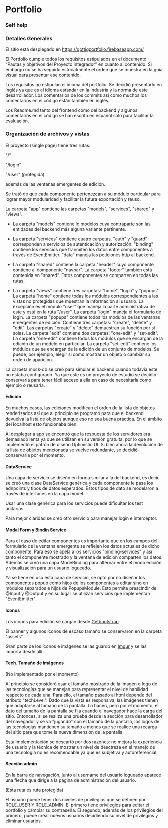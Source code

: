 # Portfolio

### Self help

### Detalles Generales

El sitio está desplegado en https://gottigportfolio.firebaseapp.com/

El Portfolio cumple todos los requisitos estipulados en el documento "Pautas y objetivos del Proyecto Integrador" en cuanto al contenido. Si embargo no se ha seguido estricatmente el orden  que se muestra en la guía visual para presentar ese contenido.

Los requisitos no estipulan el idioma del portfolio. Se decidió presentarlo en inglés ya que es el idioma estandar en la industria y la norma de este desarrollador. Los comentarios de los commits así como muchos los comentarios en el código están también en inglés.

Los Readme.md tanto del frontend como del backend y algunos comentarios en el código se han escrito en español solo para facilitar la evaluación.

### Organización de archivos y vistas

El proyecto (single page) tiene tres rutas:

"/"

"/login"

"/user" (protegida)

además de las ventanas emergentes de edición.

Se trató de que cada componente pertenezcan a su módulo particular para lograr
mayor modularidad y facilitar la futura exportación y reuso.

La carpeta "app" contiene las carpetas "models", "services", "shared" y "views".

- La carpeta "models" contiene lo modelos cuya contraparte son las entidades 
del backend más alguna variante pertinente.

- La carpeta "services" contiene cuatro carpetas. "auth" y "guard" corresponden a
servicios de autenticación y autorización. "binding" contiene los servicios
que tranmiten los datos entre componentes a través de EventEmitter.
"data" maneja las peticiones http al backend.

- La carpeta "shared" contiene la carpeta "header" cuyo componente contiene al
componente "navbar". La carpeta "footer" también está contenida en "shared". Estos
componentes se comparten en todas las rutas.

- La carpeta "views" contiene tres carpetas: "home", "login" y "popups". 
La carpeta "home" contiene todas los módulos correspondientes a las vistas no 
protegidas que muestran la información al usuario. La excepción es el módulo 
"user" que maneja la parte administrativa de este y está en la ruta "/user". 
La carpeta "login" maneja el formulario de login.
La carpeta "popups" contiene todos los módulos de las ventanas emergentes de edición. 
Contiene tres carpetas: "create", "delete" y "edit".
Las carpetas "create" y "delete" demuestran su función por sí solas.
La carpeta "edit" contiene dos carpetas: "one-edit" y "set-edit".
La carpeta "one-edit" contiene todos los módulos que se encargan de la edición de un
modelo en particular.
La carpeta "set-edit" contiene los módulos que se encargan de la edición de un conjunto de modelos. Se puede, por ejemplo, elegir si como mostrar un objeto o cambiar su orden de aparición.


La carpeta mock-db se creó para simular el backend cuando todavía este no estaba configurado. Ya que este es un proyecto de estudio se decidió conservarla para tener fácil acceso a ella en caso de necesitarla como ejemplo o reusarla.


#### Edición

En muchos casos, las ediciones modifican el orden de la lista de objetos renderizados así que al principio se programó para que el backend devuelva la lista de objetos aunque eso no sea buena práctica.
En el ámbito del localhost esto funcionaba bien. 

Al desplegar a app se encontró que la respuesta de los servidores era demasiado lenta ya que se utilizan en su versión gratuita, por lo que se implementó el patrón de diseño Optimistic UI. Si bien ahora la devolución de la lista de objetos mencionada se vuelve redundante, se decidió conservarla por el momento.

#### DataService

Una capa de servicio se diseñó en forma similar a la del backend, es decir, se creó una clase DataService genérica y cada componente le pasa los ednpoints y tipos de datos esperados. Estos tipos de dato se modelaron a través de interfaces en la capa model.

Usar una clase genérica para los servicios puede dificultar los test unitarios.

Para mejor claridad se creó otro servicio para manejar login e interceptor.


#### Modal Form y Bindin Service

Para el caso de editar componentes es importante que en los campos del formulario de la ventana emergente se reflejen los datos actuales de dicho componente. Para eso se apela a los servicios "binding-services" y así tanto el componente mostrado y la ventana de edición comparten los datos. Además se creó una capa ModeBinding para alternar entre el modo edición y visualización para un usuario logueado.

Ya se tiene en uso esta capa de servicio, se optó por no diseñar los componentes popup como hijos de los componentes a editar sino en módulos separados e hijos de PopupsModule. Esto permite prescindir de @Input y @Output y en su lugar se utilizan servicios que implementan "EventEmitter".

#### Iconos

Los íconos para edición se cargan desde [Getbootstrap](https://icons.getbootstrap.com/)

El banner y algunos íconos de escaso tamaño se conservaron en la carpeta "assets".

Gran parte de los íconos e imágenes se las guardó en [Imgur](https://imgur.com) y se las importa desde allí.

#### Tech. Tamaño de imágenes

(No implementado por el momento)

Al principio se consideró usar el tamaño mostrado de la imagen o logo de las tecnologías que se manejan para representar el nivel de habilidad respecto de cada una. Para ello, el tamaño pasado al html depende del atributo "techLevel". Dado que la vista es responsiva, las imágenes tienen que adaptarse al tamaño de la pantalla. Lo hacen, pero por el momento, el dato del tamaño de la pantalla se fija cuando el navegador hace la carga del sitio. Entonces, si se realiza una prueba desde la sección para desarrollador del navegador y se va "jugando" con el tamaño de la pantalla, los logos de las tecnologías mantienen su tamaño a menos que se realice una recarga del sitio para que tome la nueva dimensión de la pantalla.

Esta implementación se descartó por dos razones: no mejora la experiencia de usuario y la técnica de mostrar un nivel de desctreza en el manejo de una tecnología no es recomendable ya que es subjetiva y autoreferencial.

#### Sección admin

En la barra de navegación, junto al username del usuario logueado aparece una flecha que dirige a la página de administración del usuario.

(Esta ruta es ruta protegida)

El usuario puede tener dos niveles de privilegios que se definen por ROLE_USER Y ROLE_ADMIN.
El primero tiene privilegios para editar el portfolio y cambiar su contraseña.
El segundo, además de los privilegios del primero, puede crear nuevos usuarios decidiendo su nivel de privilegios y eliminar usuarios.

